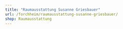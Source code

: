 ```yaml
---
title: "Raumausstattung Susanne Griesbauer"
url: /forchheim/raumausstattung-susanne-griesbauer/
shop: Raumausstattung
---
```

